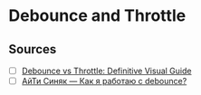 # Debounce and Throttle

## Sources
- [ ] [Debounce vs Throttle: Definitive Visual Guide](https://redd.one/blog/debounce-vs-throttle)
- [ ] [АйТи Синяк — Как я работаю с debounce?](https://www.youtube.com/watch?v=q4ayXWqVnBM)